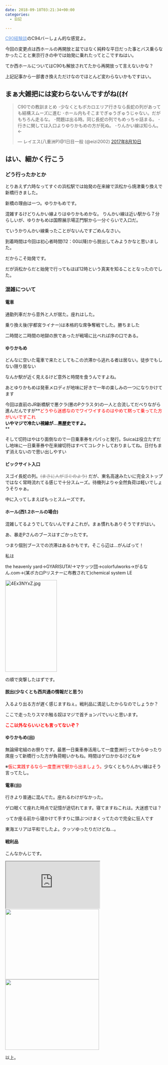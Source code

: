```yaml
---
date: 2018-09-18T03:21:34+00:00
categories:
  - 日記

---
```

<a style="color: #6497e3;" href="https://www.eizi2002b.miraiserver.net/index.php/view/5">C90経験談</a>のC94バーしょん的な感覚よ。

今回の変更点は西ホールの再開放と盆ではなく純粋な平日だった事とバス乗らなかったことと東京行きの中では始発に乗れたってとこですねはい。

てか西ホールについてはC90も解放されてたから再開放って言えないかな？

上記記事から一部書き換えただけなのでほとんど変わらないかもですはい。

## まぁ大雑把には変わらないんですがね((ｵｲ

<blockquote class="twitter-tweet" data-lang="ja">
  <p dir="ltr" lang="ja">
    C90での教訓まとめ ･少なくともボカロエリア行きなら長蛇の列があっても結構スムーズに進む ･ホール内もそこまでぎゅうぎゅうじゃない。だがもちろん走るな。 ･問題は出る時。同じ長蛇の列でもめっちゃ詰まる。 ･行きに関しては入口よりゆりかもめの方が死ぬ。 ･りんかい線は知らん。←
  </p>
  
  <p>
    — レイエス(八重洲P)@1日目一般 (@eizi2002) <a href="https://twitter.com/eizi2002/status/895538004738965505">2017年8月10日</a>
  </p>
</blockquote>

## はい、細かく行こう

### どう行ったかとか

とりあえず六時なってすぐの浜松駅では始発の在来線で浜松から焼津乗り換えで新橋行きました。

新橋の理由は一つ。ゆりかもめです。

混雑するけどりんかい線よりはゆりかもめかな。 りんかい線は近い駅から７分らしいが、ゆりかもめは国際展示場正門駅から一分ぐらいで入口だ。
  
ていうかりんかい線乗ったことがないんですごめんなさい。

到着時間は今回は初心者時間(12：00以降)から脱出してみようかなと思いました。
  
だからこそ始発です。
  
だが浜松からだと始発で行ってもほぼ12時という真実を知ることとなったのでした。

### 混雑について

#### 電車

通勤列車だから意外と人が居た。座れはした。
  
乗り換え後(宇都宮ライナー)は本格的な席争奪戦でした。勝ちました
  
二時間と二時間の地獄の旅であったが戦場に比べれば序の口である。

#### ゆりかもめ

どんなに空いた電車で来たとしてもこの渋滞から逃れる者は居ない。徒歩でもしない限り居ない

なんか駅が近く見えるけど意外と時間を食うんですよね。
  
あとゆりかもめは発車メロディが地味に好きで一年の楽しみの一つになりかけてます

今回は直前のJR新橋駅で悪クラ(悪のPクラスタ)の一人と合流してだべりながら進んだんですが**<span style="color: #ff0000;">どうやら迷惑なのでワイワイするのはやめて黙って乗ってた方がいいですこれ<br /> </span>**<span style="color: #ff0000;"><span style="color: #000000;">いやマジで冷たい視線が&#8230;黒歴史ですよ。</span></span>**<span style="color: #ff0000;"><br /> </span>**

そして切符はやはり面倒なので一日乗車券をパパっと発行。Suicaは役立たずだし地味に一日乗車券や在来線切符はすべてコレクトしておりましてね。日付もまず消えないので思い出しやすい

#### ビックサイト入口

スゴイ長蛇の列。<span style="color: #808080;"><span style="text-decoration: line-through;">(まさに人がゴミのよう)</span></span> だが、東名高速みたいに完全ストップではなく常時流れてる感じで十分スムーズ。待機列よりゃ全然負荷は軽いでしょうそりゃぁ。
  
中に入ってしまえばもっとスムーズです。

#### ホール(西1.2ホールの場合)

混雑してるようでしてないんですよこれが。まぁ慣れもありそうですがはい。
  
あ、暴走Pさんのブースはすごかったです。
  
つまり個別ブースでの渋滞はあるかもです。そこら辺は&#8230;がんばって！

私は

the heavenly yard→GYARISUTA!→マケッツ団→colorfulworks→がるなん.com→(某ボカロPリスナーに布教されて)chemical system LE

<img class="img-responsive" title="4Ex3NYxZ.jpg" src="https://www.eizi2002b.miraiserver.net/files/medias/4Ex3NYxZ.jpg" alt="4Ex3NYxZ.jpg" width="165" height="293" />

の順で突撃したはずです。

#### 脱出(少なくとも西共通の情報だと思う)

入るより出る方が遅く感じますねぇ。戦利品に満足したからなのでしょうか？
  
ここで走ったりスマホ触る奴はマジで首チョンパでいいと思います。

<span style="color: #ff0000;"><strong>ここ以外ならいいとも言ってないぞ？</strong></span>

#### ゆりかもめ(出)

無論帰宅組のお祭りです。最悪一日乗車券活用して一度豊洲行ってからゆったり席座って新橋行った方が負荷軽いかもね。時間はゲロかかるけどね☆

※<span style="color: #ff0000;">仮に実践するなら一度豊洲で駅から出ましょう。</span>少なくともりんかい線はそう言ってたし。

#### 電車(出)

行きより普通に混んでた。座れるわけがなかった。
  
ゲロ眠くて座れた時点で記憶が途切れてます。寝てますねこれは。大迷惑では？
  
ってか座る前から寝かけて手すりに頭ぶつけまくってたので完全に狂人です

東海エリアは平和でしたよ。クッソゆったりだけどね&#8230;。

#### 戦利品

こんなかんじです。

<iframe class="mastodon-embed" src="https://friends.nico/@eizi2002/100529899214983107/embed"></iframe>

<img class="alignnone size-medium wp-image-136" src="https://lei202.com/eizi2002b/wp-content/uploads/2019/06/IMG_4334-300x225.jpg" alt="" width="300" height="225" srcset="https://lei202.com/eizi2002b/wp-content/uploads/2019/06/IMG_4334-300x225.jpg 300w, https://lei202.com/eizi2002b/wp-content/uploads/2019/06/IMG_4334-768x576.jpg 768w, https://lei202.com/eizi2002b/wp-content/uploads/2019/06/IMG_4334-1024x768.jpg 1024w" sizes="(max-width: 300px) 100vw, 300px" />

<img class="alignnone size-medium wp-image-139" src="https://lei202.com/eizi2002b/wp-content/uploads/2018/09/IMG_4336-300x225.jpg" alt="" width="300" height="225" srcset="https://lei202.com/eizi2002b/wp-content/uploads/2018/09/IMG_4336-300x225.jpg 300w, https://lei202.com/eizi2002b/wp-content/uploads/2018/09/IMG_4336-768x576.jpg 768w, https://lei202.com/eizi2002b/wp-content/uploads/2018/09/IMG_4336-1024x768.jpg 1024w" sizes="(max-width: 300px) 100vw, 300px" />

以上。